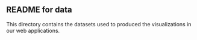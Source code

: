 ## **README for data**

This directory contains the datasets used to produced the visualizations in our web applications.